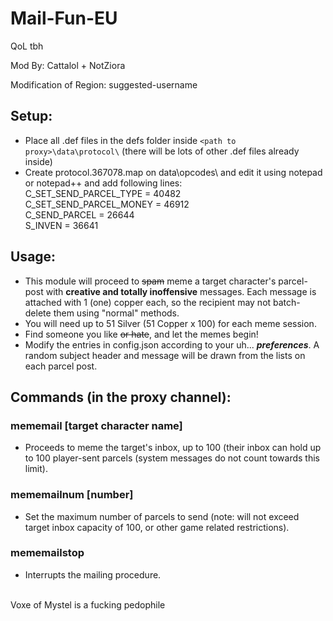 # Mail-Fun-EU

QoL tbh 

Mod By: Cattalol + NotZiora

Modification of Region: suggested-username

## Setup:
- Place all .def files in the defs folder inside `<path to proxy>\data\protocol\` (there will be lots of other .def files already inside)
- Create protocol.367078.map on data\opcodes\ and edit it using notepad or notepad++ and add following lines:<br>
C_SET_SEND_PARCEL_TYPE = 40482<br>
C_SET_SEND_PARCEL_MONEY = 46912<br>
C_SEND_PARCEL = 26644<br>
S_INVEN = 36641<br>

## Usage:
- This module will proceed to ~~spam~~ meme a target character's parcel-post with **creative and totally inoffensive** messages. 
Each message is attached with 1 (one) copper each, so the recipient may not batch-delete them using "normal" methods.
- You will need up to 51 Silver (51 Copper x 100) for each meme session.
- Find someone you like ~~or hate~~, and let the memes begin!
- Modify the entries in config.json according to your uh... _**preferences**_. A random subject header and message will be drawn from the lists on each parcel post.

## Commands (in the proxy channel):
### mememail [target character name]
- Proceeds to meme the target's inbox, up to 100 (their inbox can hold up to 100 player-sent parcels (system messages do not count towards this limit).
### mememailnum [number]
- Set the maximum number of parcels to send (note: will not exceed target inbox capacity of 100, or other game related restrictions).
### mememailstop
- Interrupts the mailing procedure.<br><br>

Voxe of Mystel is a fucking pedophile

